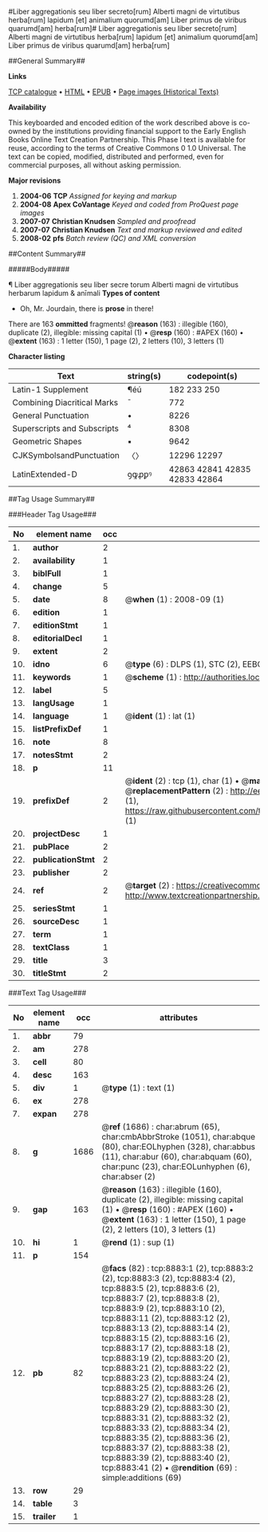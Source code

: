 #Liber aggregationis seu liber secreto[rum] Alberti magni de virtutibus herba[rum] lapidum [et] animalium quorumd[am] Liber primus de viribus quarumd[am] herba[rum]#
Liber aggregationis seu liber secreto[rum] Alberti magni de virtutibus herba[rum] lapidum [et] animalium quorumd[am] Liber primus de viribus quarumd[am] herba[rum]

##General Summary##

**Links**

[TCP catalogue](http://www.ota.ox.ac.uk/tcp/)  • 
[HTML](http://tei.it.ox.ac.uk/tcp/Texts-HTML/free/A15/A15532.html)  • 
[EPUB](http://tei.it.ox.ac.uk/tcp/Texts-EPUB/free/A15/A15532.epub) • 
[Page images (Historical Texts)](https://data.historicaltexts.jisc.ac.uk/view?pubId=eebo-99844097e&pageId=eebo-99844097e-8883-1)

**Availability**

This keyboarded and encoded edition of the
	       work described above is co-owned by the institutions
	       providing financial support to the Early English Books
	       Online Text Creation Partnership. This Phase I text is
	       available for reuse, according to the terms of Creative
	       Commons 0 1.0 Universal. The text can be copied,
	       modified, distributed and performed, even for
	       commercial purposes, all without asking permission.

**Major revisions**

1. __2004-06__ __TCP__ *Assigned for keying and markup*
1. __2004-08__ __Apex CoVantage__ *Keyed and coded from ProQuest page images*
1. __2007-07__ __Christian Knudsen__ *Sampled and proofread*
1. __2007-07__ __Christian Knudsen__ *Text and markup reviewed and edited*
1. __2008-02__ __pfs__ *Batch review (QC) and XML conversion*

##Content Summary##

#####Body#####

¶ Liber aggregationis seu liber secre torum Alberti magni de virtutibus herbarum lapidum & anīmali
**Types of content**

  * Oh, Mr. Jourdain, there is **prose** in there!

There are 163 **ommitted** fragments! 
 @__reason__ (163) : illegible (160), duplicate (2), illegible: missing capital (1)  •  @__resp__ (160) : #APEX (160)  •  @__extent__ (163) : 1 letter (150), 1 page (2), 2 letters (10), 3 letters (1)

**Character listing**


|Text|string(s)|codepoint(s)|
|---|---|---|
|Latin-1 Supplement|¶éú|182 233 250|
|Combining             Diacritical Marks|̄|772|
|General Punctuation|•|8226|
|Superscripts             and Subscripts|⁴|8308|
|Geometric Shapes|▪|9642|
|CJKSymbolsandPunctuation|〈〉|12296 12297|
|LatinExtended-D|ꝯꝙꝓꝑꝰ|42863 42841 42835 42833 42864|

##Tag Usage Summary##

###Header Tag Usage###

|No|element name|occ|attributes|
|---|---|---|---|
|1.|__author__|2||
|2.|__availability__|1||
|3.|__biblFull__|1||
|4.|__change__|5||
|5.|__date__|8| @__when__ (1) : 2008-09 (1)|
|6.|__edition__|1||
|7.|__editionStmt__|1||
|8.|__editorialDecl__|1||
|9.|__extent__|2||
|10.|__idno__|6| @__type__ (6) : DLPS (1), STC (2), EEBO-CITATION (1), PROQUEST (1), VID (1)|
|11.|__keywords__|1| @__scheme__ (1) : http://authorities.loc.gov/ (1)|
|12.|__label__|5||
|13.|__langUsage__|1||
|14.|__language__|1| @__ident__ (1) : lat (1)|
|15.|__listPrefixDef__|1||
|16.|__note__|8||
|17.|__notesStmt__|2||
|18.|__p__|11||
|19.|__prefixDef__|2| @__ident__ (2) : tcp (1), char (1)  •  @__matchPattern__ (2) : ([0-9\-]+):([0-9IVX]+) (1), (.+) (1)  •  @__replacementPattern__ (2) : http://eebo.chadwyck.com/downloadtiff?vid=$1&page=$2 (1), https://raw.githubusercontent.com/textcreationpartnership/Texts/master/tcpchars.xml#$1 (1)|
|20.|__projectDesc__|1||
|21.|__pubPlace__|2||
|22.|__publicationStmt__|2||
|23.|__publisher__|2||
|24.|__ref__|2| @__target__ (2) : https://creativecommons.org/publicdomain/zero/1.0/ (1), http://www.textcreationpartnership.org/docs/. (1)|
|25.|__seriesStmt__|1||
|26.|__sourceDesc__|1||
|27.|__term__|1||
|28.|__textClass__|1||
|29.|__title__|3||
|30.|__titleStmt__|2||


###Text Tag Usage###

|No|element name|occ|attributes|
|---|---|---|---|
|1.|__abbr__|79||
|2.|__am__|278||
|3.|__cell__|80||
|4.|__desc__|163||
|5.|__div__|1| @__type__ (1) : text (1)|
|6.|__ex__|278||
|7.|__expan__|278||
|8.|__g__|1686| @__ref__ (1686) : char:abrum (65), char:cmbAbbrStroke (1051), char:abque (80), char:EOLhyphen (328), char:abbus (11), char:abur (60), char:abquam (60), char:punc (23), char:EOLunhyphen (6), char:abser (2)|
|9.|__gap__|163| @__reason__ (163) : illegible (160), duplicate (2), illegible: missing capital (1)  •  @__resp__ (160) : #APEX (160)  •  @__extent__ (163) : 1 letter (150), 1 page (2), 2 letters (10), 3 letters (1)|
|10.|__hi__|1| @__rend__ (1) : sup (1)|
|11.|__p__|154||
|12.|__pb__|82| @__facs__ (82) : tcp:8883:1 (2), tcp:8883:2 (2), tcp:8883:3 (2), tcp:8883:4 (2), tcp:8883:5 (2), tcp:8883:6 (2), tcp:8883:7 (2), tcp:8883:8 (2), tcp:8883:9 (2), tcp:8883:10 (2), tcp:8883:11 (2), tcp:8883:12 (2), tcp:8883:13 (2), tcp:8883:14 (2), tcp:8883:15 (2), tcp:8883:16 (2), tcp:8883:17 (2), tcp:8883:18 (2), tcp:8883:19 (2), tcp:8883:20 (2), tcp:8883:21 (2), tcp:8883:22 (2), tcp:8883:23 (2), tcp:8883:24 (2), tcp:8883:25 (2), tcp:8883:26 (2), tcp:8883:27 (2), tcp:8883:28 (2), tcp:8883:29 (2), tcp:8883:30 (2), tcp:8883:31 (2), tcp:8883:32 (2), tcp:8883:33 (2), tcp:8883:34 (2), tcp:8883:35 (2), tcp:8883:36 (2), tcp:8883:37 (2), tcp:8883:38 (2), tcp:8883:39 (2), tcp:8883:40 (2), tcp:8883:41 (2)  •  @__rendition__ (69) : simple:additions (69)|
|13.|__row__|29||
|14.|__table__|3||
|15.|__trailer__|1||
